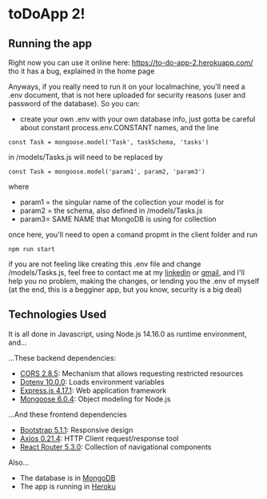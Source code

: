 # toDoApp 2!

## Running the app
Right now you can use it online here: https://to-do-app-2.herokuapp.com/ tho it has a bug, explained in the home page

Anyways, if you really need to run it on your localmachine, you'll need a .env document, that is not here uploaded for security reasons (user and password of the database). So you can:
- create your own .env with your own database info, just gotta be careful about constant process.env.CONSTANT names, and the line
```
const Task = mongoose.model('Task', taskSchema, 'tasks')
```
in /models/Tasks.js will need to be replaced by
```
const Task = mongoose.model('param1', param2, 'param3')
```
where
- param1 = the singular name of the collection your model is for
- param2 = the schema, also defined in /models/Tasks.js
- param3= SAME NAME that MongoDB is using for collection

once here, you'll need to open a comand propmt in the client folder and run

```
npm run start
```

if you are not feeling like creating this .env file and change /models/Tasks.js, feel free to contact me at my [linkedin](https://www.linkedin.com/in/franco-becvort/) or [gmail](mailto:franbecvort@gmail.com), and I'll help you no problem, making the changes, or lending you the .env of myself (at the end, this is a begginer app, but you know, security is a big deal)

## Technologies Used
It is all done in Javascript, using Node.js 14.16.0 as runtime environment, and...

...These backend dependencies:
- [CORS 2.8.5](https://developer.mozilla.org/es/docs/Web/HTTP/CORS): Mechanism that allows requesting restricted resources
- [Dotenv 10.0.0](https://www.npmjs.com/package/dotenv): Loads environment variables
- [Express.js 4.17.1](https://expressjs.com): Web application framework
- [Mongoose 6.0.4](https://mongoosejs.com): Object modeling for Node.js

...And these frontend dependencies
- [Bootstrap 5.1.1](https://getbootstrap.com): Responsive design
- [Axios 0.21.4](https://www.npmjs.com/package/axios): HTTP Client request/response tool
- [React Router 5.3.0](https://reactrouter.com): Collection of navigational components

Also...
- The database is in [MongoDB](https://www.mongodb.com/)
- The app is running in [Heroku](https://dashboard.heroku.com/)
